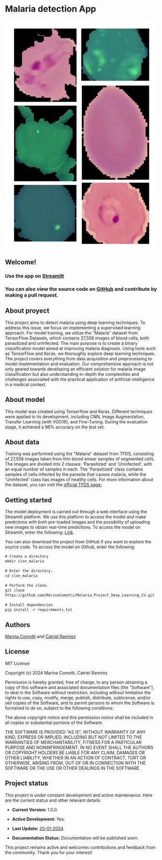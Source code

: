 # Malaria detection App

<img src="./images_test_sample/Collage_for_readme.png" alt="cells" style="max-width: 100%; max-height: 100%; display: block; margin: auto;">

## Welcome! 
### Use the app on [Streamlit](https://malariaprojectdeeplearningcv-st.streamlit.app/)

### You can also view the source code on [GitHub](https://github.com/MarinaComotti/Malaria_Project_Deep_Learning_CV.git) and contribute by making a pull request.


## About proyect 
This project aims to detect malaria using deep learning techniques. To address this issue, we focus on implementing a supervised learning approach. For model training, we utilize the "Malaria" dataset from TensorFlow Datasets, which contains 27,558 images of blood cells, both parasitized and uninfected. The main purpose is to create a binary classification model aimed at improving malaria diagnosis.
Using tools such as TensorFlow and Keras, we thoroughly explore deep learning techniques. The project covers everything from data acquisition and preprocessing to model implementation and evaluation. Our comprehensive approach is not only geared towards developing an efficient solution for malaria image classification but also understanding in-depth the complexities and challenges associated with the practical application of artificial intelligence in a medical context.
 
## About model
This model was created using Tensorflow and Keras. Different techniques were applied in its development, including CNN, Image Augmentation, Transfer Learning (with VGG16), and Fine-Tuning. During the evaluation stage, it achieved a 96% accuracy on the test set.

## About data
Training was performed using the "Malaria" dataset from TFDS, consisting of 27,558 images taken from thin blood smear samples of segmented cells. The images are divided into 2 classes: 'Parasitized' and 'Uninfected', with an equal number of samples in each. The 'Parasitized' class contains samples of cells infected by the parasite that causes malaria, while the 'Uninfected' class has images of healthy cells. For more information about the dataset, you can visit the [official TFDS page:](https://www.tensorflow.org/datasets/catalog/malaria.)

## Getting started
The model deployment is carried out through a web interface using the Streamlit platform. We use this platform to access the model and make predictions with both pre-loaded images and the possibility of uploading new images to obtain real-time predictions. To access the model on Streamlit, enter the following: [Link](https://malariaprojectdeeplearningcv-st.streamlit.app/). 

You can also download the project from GitHub if you want to explore the source code. To access the model on Github, enter the following:

``` 
# Create a directory 
mkdir clon_malaria

# Enter the directory.
cd clon_malaria

# Perform the clone.
git clone https://github.com/MarinaComotti/Malaria_Project_Deep_Learning_CV.git

# Install dependencies 
pip install -r requirements.txt
```

## Authors
[Marina Comotti]() and [Catriel Ramirez]()


## License
MIT License

Copyright (c) 2024 Marina Comotti, Catriel Ramirez

Permission is hereby granted, free of charge, to any person obtaining a copy of this software and associated documentation files (the "Software"), to deal in the Software without restriction, including without limitation the rights to use, copy, modify, merge, publish, distribute, sublicense, and/or sell copies of the Software, and to permit persons to whom the Software is furnished to do so, subject to the following conditions:

The above copyright notice and this permission notice shall be included in all copies or substantial portions of the Software.

THE SOFTWARE IS PROVIDED "AS IS", WITHOUT WARRANTY OF ANY KIND, EXPRESS OR IMPLIED, INCLUDING BUT NOT LIMITED TO THE WARRANTIES OF MERCHANTABILITY, FITNESS FOR A PARTICULAR PURPOSE AND NONINFRINGEMENT. IN NO EVENT SHALL THE AUTHORS OR COPYRIGHT HOLDERS BE LIABLE FOR ANY CLAIM, DAMAGES OR OTHER LIABILITY, WHETHER IN AN ACTION OF CONTRACT, TORT OR OTHERWISE, ARISING FROM, OUT OF OR IN CONNECTION WITH THE SOFTWARE OR THE USE OR OTHER DEALINGS IN THE SOFTWARE.


## Project status
This project is under constant development and active maintenance. Here are the current status and other relevant details:

- **Current Version:** 1.0.0.

- **Active Development:** Yes.

- **Last Update:** [25-01-2024](https://github.com/MarinaComotti/Malaria_Project_Deep_Learning_CV.git).

- **Documentation Status:** Documentation will be published soon.

This project remains active and welcomes contributions and feedback from the community. Thank you for your interest!

